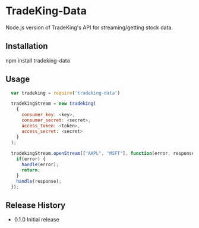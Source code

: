 TradeKing-Data
=========

Node.js version of TradeKing's API for streaming/getting stock data.

## Installation

  npm install tradeking-data

## Usage

```javascript
  var tradeking = require('tradeking-data')

  tradekingStream = new tradeking(
    {
      consumer_key: <key>, 
      consumer_secret: <secret>, 
      access_token: <token>, 
      access_secret: <secret>
    }
  );
  
  tradekingStream.openStream(["AAPL", "MSFT"], function(error, response) {
    if(error) {
      handle(error);
      return;
    }
    handle(response);
  });
```

## Release History

* 0.1.0 Initial release